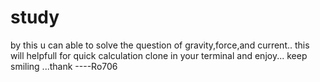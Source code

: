 # study
by this u can able to solve the question of gravity,force,and current..
this will helpfull for quick calculation clone in your terminal and enjoy...
keep smiling ...thank 
                     ----Ro706
